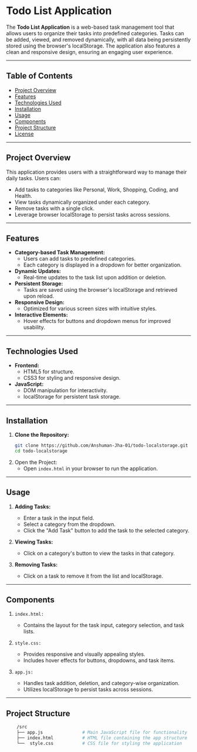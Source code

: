# Todo List Application

The **Todo List Application** is a web-based task management tool that allows users to organize their tasks into predefined categories. Tasks can be added, viewed, and removed dynamically, with all data being persistently stored using the browser's localStorage. The application also features a clean and responsive design, ensuring an engaging user experience.

---

## Table of Contents

- [Project Overview](#project-overview)
- [Features](#features)
- [Technologies Used](#technologies-used)
- [Installation](#installation)
- [Usage](#usage)
- [Components](#components)
- [Project Structure](#project-structure)
- [License](#license)

---

## Project Overview

This application provides users with a straightforward way to manage their daily tasks. Users can:
- Add tasks to categories like Personal, Work, Shopping, Coding, and Health.
- View tasks dynamically organized under each category.
- Remove tasks with a single click.
- Leverage browser localStorage to persist tasks across sessions.

---

## Features

- **Category-based Task Management:**
  - Users can add tasks to predefined categories.
  - Each category is displayed in a dropdown for better organization.
- **Dynamic Updates:**
  - Real-time updates to the task list upon addition or deletion.
- **Persistent Storage:**
  - Tasks are saved using the browser's localStorage and retrieved upon reload.
- **Responsive Design:**
  - Optimized for various screen sizes with intuitive styles.
- **Interactive Elements:**
  - Hover effects for buttons and dropdown menus for improved usability.

---

## Technologies Used

- **Frontend:**
  - HTML5 for structure.
  - CSS3 for styling and responsive design.
- **JavaScript:**
  - DOM manipulation for interactivity.
  - localStorage for persistent task storage.

---

## Installation

1. **Clone the Repository:**
   ```bash
   git clone https://github.com/Anshuman-Jha-01/todo-localstorage.git
   cd todo-localstorage

2. Open the Project:
    - Open ```index.html``` in your browser to run the application.

---

## Usage
1. **Adding Tasks:**
    - Enter a task in the input field.
    - Select a category from the dropdown.
    - Click the "Add Task" button to add the task to the selected category.

2. **Viewing Tasks:**
    - Click on a category's button to view the tasks in that category.

3. **Removing Tasks:**
    - Click on a task to remove it from the list and localStorage.

---

## Components
1. ```index.html:```
    - Contains the layout for the task input, category selection, and task lists.

2. ```style.css:```
    - Provides responsive and visually appealing styles.
    - Includes hover effects for buttons, dropdowns, and task items.

3. ```app.js:```
    - Handles task addition, deletion, and category-wise organization.
    - Utilizes localStorage to persist tasks across sessions.

---

## Project Structure

```bash
    /src
    ├── app.js               # Main JavaScript file for functionality
    ├── index.html           # HTML file containing the app structure
    └──  style.css           # CSS file for styling the application
  ```


